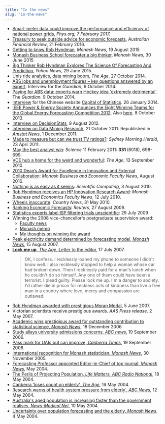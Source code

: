```yaml
---
title: "In the news"
slug: "in-the-news"
---
```


<ul>
  <li><a href="https://phys.org/news/2017-02-smart-meter-efficiency-national-power-grids.html">Smart-meter data could improve the performance and efficiency of national power grids</a>, <em>Phys.org<em>, 7 February 2017.</em></em></li>
  <li><a href="http://www.afr.com/news/politics/treasury-to-seek-outside-advice-for-economic-forecasts-20160221-gmzhc2">Treasury to seek outside advice for economic forecasts</a>, <em>Australian Financial Review</em>, 21 February 2016.</li>
  <li><a href="http://www.monash.edu/news/articles/getting-to-know-rob-hyndman">Getting to know Rob Hyndman</a>, <em>Monash News</em>, 19 August 2015</li>
  <li><a class="vt-p" href="https://www.monash.edu/news/show/monash-business-school-forecaster-a-big-thinker">Monash Business School forecaster a big thinker</a>, <em>Monash News</em>, 30 June 2015</li>
  <li><a class="vt-p" href="https://labs.yahoo.com/news/big-thinker-rob-hyndman-explores-science-forecasting-and-prediction">Big Thinker Rob Hyndman Explores The Science Of Forecasting And Prediction</a>, <em>Yahoo News</em>, 29 June 2015.</li>
  <li><a class="vt-p" href="http://www.theage.com.au/national/education/unis-ride-analytics-data-mining-boom-20141020-118nnt.html">Unis ride analytics, data mining boom</a>, <em>The Age</em>, 27 October 2014.</li>
  <li><a class="vt-p" href="http://www.theguardian.com/news/datablog/2014/oct/09/abs-jobs-and-unemployment-figures-key-questions-answered-by-an-expert">ABS jobs and unemployment figures – key questions answered by an expert</a>. Interview for the <em>Guardian</em>, 9 October 2014.</li>
  <li><a class="vt-p" href="http://www.theguardian.com/australia-news/2014/oct/09/paying-for-abs-data-experts-warn-hockey-idea-extremely-detrimental">Paying for ABS data: experts warn Hockey idea 'extremely detrimental'</a>. The <em>Guardian</em>. 9 October 2014.</li>
  <li><a class="vt-p" href="https://blog.earo.me/2014/01/26/interview-with-rob/">Interview</a> for the Chinese website <a class="vt-p" href="http://cos.name/2014/02/cos-interview-rob-j-hyndman/">Capital of Statistics</a>. 26 January 2014.</li>
  <li><a class="vt-p" href="http://www.ieee-pes.org/ieee-pes-announces-the-eight-winning-teams-for-gefcom2012">IEEE Power &amp; Energy Society Announces the Eight Winning Teams for the Global Energy Forecasting Competition 2012</a>. Also <a class="vt-p" href="https://web.archive.org/web/20140714161927/http://finance.yahoo.com/news/ieee-power-energy-society-announces-120700338.html">here</a>. 8 October 2013.</li>
  <li><a class="vt-p" href="http://www.decisionstats.com/interview-rob-j-hyndman-forecasting-expert-rstats/">Interview on DecisionStats</a>, 9 August 2012.</li>
  <li><a class="vt-p" href="http://www.dataminingblog.com/data-mining-interview-rob-hyndman/">Interview on Data Mining Research</a>, 21 October 2011. Republished in <a class="vt-p" href="http://magazine.amstat.org/blog/2011/12/01/qasitedec11/"><em>Amstat News</em></a>, 1 December 2011.</li>
  <li><a class="vt-p" href="http://www.smh.com.au/entertainment/tv-and-radio/made-to-measure-but-can-we-trust-tv-ratings-20110422-1dr9m.html">Made to measure but can we trust TV ratings?</a>: <em>Sydney Morning Herald</em>, 23 April 2011.</li>
  <li><a class="vt-p" href="http://www.sciencemag.org/content/331/6018/698.full">May the best analyst win</a>: <em>Science</em> 11 February 2011: <strong>331 </strong>(6018), 698-699.</li>
  <li><a class="vt-p" href="http://www.theage.com.au/national/education/vce-hub-a-home-for-the-weird-and-wonderful-20100910-154t6.html">VCE hub a home for the weird and wonderful</a>: <em>The Age</em>, 13 September 2010.</li>
  <li><a class="vt-p" href="https://web.archive.org/web/20110303173556/http://news-events.buseco.monash.edu.au/2010/08/2010-dean%E2%80%99s-award-for-excellence-in-innovation-and-external-collaboration/">2010 Dean’s Award for Excellence in Innovation and External Collaboration</a>: <em>Monash Business and Economic Faculty News</em>, August 2010.</li>
  <li><a href="http://www.scientificcomputing.com/article/2010/08/nothing-easy-it-seems">Nothing is as easy as it seems</a>: <em>Scientific Computing</em>, 3 August 2010.</li>
  <li><a class="vt-p" href="https://web.archive.org/web/20120710042405/http://news-events.buseco.monash.edu.au/2010/07/rob-hyndman-receives-an-hp-innovation-research-award/">Rob Hyndman receives an HP Innovation Research Award</a>: <em>Monash Business and Economics Faculty News</em>, 12 July 2010.</li>
  <li><a class="vt-p" href="http://web.archive.org/web/20100915023256/http://www.countrynews.com.au:80/story.asp?TakeNo=201005312508795">Wheels inaccurate</a>: <em>Country News</em>, 31 May 2010.</li>
  <li><a class="vt-p" href="http://blogs.reuters.com/macroscope/2009/08/27/ranking-economic-forecasts/">Ranking Economic Forecasts</a>: <em>Reuters</em>, 27 August 2009.</li>
  <li><a class="vt-p" href="http://www.arnnet.com.au/article/312845/statistics_experts_label_isp_filtering_trials_unscientific/">Statistics experts label ISP filtering trials unscientific</a>: 29 July 2009</li>
  <li>Winning the 2008 vice-chancellor's postgraduate supervision award:
<ul>
  <li><a class="vt-p" href="https://web.archive.org/web/20110415161102/http://www.buseco.monash.edu.au/news/buseco-bulletin08/august/stories/moranmedal.html">Faculty news</a></li>
  <li><a class="vt-p" href="http://adm.monash.edu/records-archives/archives/memo-archive/2004-2007/stories/20080820/research-awards.html">Monash memo</a></li>
  <li><a class="vt-p" href="https://robjhyndman.com/hyndsight/supervision-award/">My thoughts on winning the award</a></li>
</ul>
</li>
  <li><a class="vt-p" href="http://adm.monash.edu/records-archives/archives/memo-archive/2004-2007/stories/20070815/rob-hyndman.html">Peak electricity demand determined by forecasting model, <em>Monash News</em></a>, 15 August 2007.</li>
  <li><a class="vt-p" href="http://www.theage.com.au/news/letters/neither-a-borrower-nor-a-lender-be/2007/07/16/1184559701338.html"><strong>Lock me up</strong>, <em>The Age</em>, Letter to the editor</a>, 17 July 2007.
<blockquote>OK, I confess. I recklessly loaned my phone to someone I didn't know well. I also recklessly stopped to help a woman whose car had broken down. Then I recklessly paid for a man's lunch when he couldn't do so himself. Any one of them could have been a terrorist. I plead guilty. Please lock me up. I'm a danger to society. I'd rather die in prison for reckless acts of kindness than live a free man in a country where love, mercy and compassion are outlawed.</blockquote>
</li>
  <li><a class="vt-p" href="https://web.archive.org/web/20080723031256/http://www.buseco.monash.edu.au/news/2007/june/moran-medal.html">Rob Hyndman awarded with prestigious Moran Medal</a>, 5 June 2007.</li>
  <li>Victorian scientists receive prestigious awards. <em>AAS Press release</em>. 2 May 2007.</li>
  <li><a class="vt-p" href="https://web.archive.org/web/20120421193249/http://www.monash.edu.au/news/releases/show/1043">Academic wins prestigious award for outstanding contribution to statistical science, <em>Monash News</em></a>, 18 December 2006</li>
  <li><a class="vt-p" href="http://www.abc.net.au/news/2006-09-19/study-allays-university-admissions-concerns/1267414">Study allays university admissions concerns, <em>ABC news</em></a>, 19 September 2006.</li>
  <li><a class="vt-p" href="http://web.archive.org/web/20080905094555/http://www.canberratimes.com.au/news/local/news/general/pass-mark-for-uais-but-can-improve/347234.aspx">Pass mark for UAIs but can improve, <em>Canberra Times</em></a>, 19 September 2006.</li>
  <li><a class="vt-p" href="http://adm.monash.edu/records-archives/archives/memo-archive/2004-2007/stories/20051130/r-hyndman.html">International recognition for Monash statistician, <em>Monash News</em>,</a> 30 November 2005.</li>
  <li><a class="vt-p" href="https://web.archive.org/web/20080723003856/http://www.buseco.monash.edu.au/news/2004/may/forecasting.html">Forecasting Professor appointed Editor-in-Chief of top journal, <em>Monash News</em>.</a> May 2004.</li>
  <li><a class="vt-p" href="http://web.archive.org/web/20040623175820/http://www.abc.net.au/rn/talks/lm/stories/s1110050.htm">The Perils of Projecting Population, <em>Life Matters, ABC Radio National</em></a>, 18 May 2004.</li>
  <li><a class="vt-p" href="http://www.theage.com.au/articles/2004/05/15/1084571000068.html">Canberra 'loses count on elderly', <em>The Age</em></a>, 16 May 2004.</li>
  <li><a class="vt-p" href="http://www.abc.net.au/news/2004-05-12/research-warns-of-health-system-pressure-from/1974408">Research warns of health system pressure from elderly', <em>ABC News</em></a>, 12 May 2004.</li>
  <li><a class="vt-p" href="http://www.news-medical.net/news/2004/05/10/1367.aspx">Australia's aged population is increasing faster than the government realises, <em>News-Medical.Net</em></a>, 10 May 2004.</li>
  <li><a class="vt-p" href="https://web.archive.org/web/20120422042523/http://www.monash.edu.au/news/releases/show/95">Uncertainty over population forecasting and the elderly, <em>Monash News</em></a>, 4 May 2004.</li>
</ul>
&nbsp;
